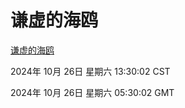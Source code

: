# 谦虚的海鸥
[谦虚的海鸥](http://219.139.197.74:56308/qxdho/course/base/hotlink/index.php)

2024年 10月 26日 星期六 13:30:02 CST

2024年 10月 26日 星期六 05:30:02 GMT
